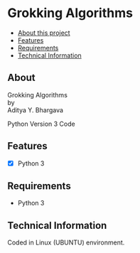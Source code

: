 # Grokking Algorithms


- [About this project](#about)
- [Features](#features)
- [Requirements](#requirements)
- [Technical Information](#technical_information)

<a name="about"></a>
## About
Grokking Algorithms  
by  
Aditya Y. Bhargava  
  
Python Version 3 Code

<a name="features"></a>
## Features
- [x] Python 3


<a name="requirements"></a>
## Requirements
- Python 3

<a name="technical_information"></a>
## Technical Information

Coded in Linux (UBUNTU) environment.
